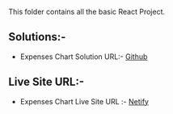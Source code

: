 This folder contains all the basic React Project.

## Solutions:- 

- Expenses Chart Solution URL:- [Github](https://github.com/SameerJS6/React-Projects/tree/master/Expenses-Chart)

## Live Site URL:- 

- Expenses Chart Live Site URL :- [Netify](https://expenses-chart-singh.netlify.app/)